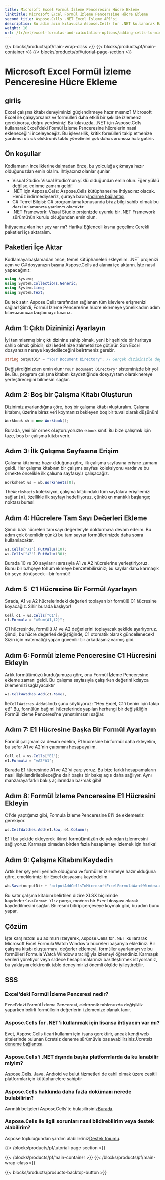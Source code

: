 ```yaml
---
title: Microsoft Excel Formül İzleme Penceresine Hücre Ekleme
linktitle: Microsoft Excel Formül İzleme Penceresine Hücre Ekleme
second_title: Aspose.Cells .NET Excel İşleme API'si
description: Bu adım adım kılavuzla Aspose.Cells for .NET kullanarak Excel Formula Watch Window'a hücre eklemeyi öğrenin. Basit ve etkilidir.
weight: 10
url: /tr/net/excel-formulas-and-calculation-options/adding-cells-to-microsoft-excel-formula-watch-window/
---
```


{{< blocks/products/pf/main-wrap-class >}}
{{< blocks/products/pf/main-container >}}
{{< blocks/products/pf/tutorial-page-section >}}

# Microsoft Excel Formül İzleme Penceresine Hücre Ekleme

## giriiş

Excel çalışma kitabı deneyiminizi güçlendirmeye hazır mısınız? Microsoft Excel ile çalışıyorsanız ve formülleri daha etkili bir şekilde izlemeniz gerekiyorsa, doğru yerdesiniz! Bu kılavuzda, .NET için Aspose.Cells kullanarak Excel'deki Formül İzleme Penceresine hücrelerin nasıl ekleneceğini inceleyeceğiz. Bu işlevsellik, kritik formülleri takip etmenize yardımcı olarak elektronik tablo yönetimini çok daha sorunsuz hale getirir.

## Ön koşullar

Kodlamanın inceliklerine dalmadan önce, bu yolculuğa çıkmaya hazır olduğunuzdan emin olalım. İhtiyacınız olanlar şunlar:

- Visual Studio: Visual Studio'nun yüklü olduğundan emin olun. Eğer yüklü değilse, edinme zamanı geldi!
- .NET için Aspose.Cells: Aspose.Cells kütüphanesine ihtiyacınız olacak. Henüz indirmediyseniz, şuraya bakın:[İndirme bağlantısı](https://releases.aspose.com/cells/net/).
- C# Temel Bilgisi: C# programlama konusunda biraz bilgi sahibi olmak bu dersi anlamanıza yardımcı olacaktır.
- .NET Framework: Visual Studio projenizde uyumlu bir .NET Framework sürümünün kurulu olduğundan emin olun.

İhtiyacınız olan her şey var mı? Harika! Eğlenceli kısma geçelim: Gerekli paketleri içe aktaralım.

## Paketleri İçe Aktar

Kodlamaya başlamadan önce, temel kütüphaneleri ekleyelim. .NET projenizi açın ve C# dosyanızın başına Aspose.Cells ad alanını içe aktarın. İşte nasıl yapacağınız:

```csharp
using System;
using System.Collections.Generic;
using System.Linq;
using System.Text;
```

Bu tek satır, Aspose.Cells tarafından sağlanan tüm işlevlere erişmenizi sağlar! Şimdi, Formül İzleme Penceresine hücre eklemeye yönelik adım adım kılavuzumuza başlamaya hazırız.

## Adım 1: Çıktı Dizininizi Ayarlayın

İyi tanımlanmış bir çıktı dizinine sahip olmak, yeni bir şehirde bir haritaya sahip olmak gibidir; sizi hedefinize zahmetsizce götürür. Son Excel dosyanızın nereye kaydedileceğini belirtmeniz gerekir.

```csharp
string outputDir = "Your Document Directory"; // Gerçek dizininizle değiştirin
```

 Değiştirdiğinizden emin olun`"Your Document Directory"` sisteminizde bir yol ile. Bu, program çalışma kitabını kaydettiğinde dosyayı tam olarak nereye yerleştireceğini bilmesini sağlar.

## Adım 2: Boş bir Çalışma Kitabı Oluşturun

Dizinimiz ayarlandığına göre, boş bir çalışma kitabı oluşturalım. Çalışma kitabını, üzerine biraz veri koymanızı bekleyen boş bir tuval olarak düşünün!

```csharp
Workbook wb = new Workbook();
```

 Burada, yeni bir örnek oluşturuyoruz`Workbook` sınıf. Bu bize çalışmak için taze, boş bir çalışma kitabı verir. 

## Adım 3: İlk Çalışma Sayfasına Erişim

Çalışma kitabımız hazır olduğuna göre, ilk çalışma sayfasına erişme zamanı geldi. Her çalışma kitabının bir çalışma sayfası koleksiyonu vardır ve bu örnekte öncelikle ilk çalışma sayfasıyla çalışacağız.

```csharp
Worksheet ws = wb.Worksheets[0];
```

 The`Worksheets` koleksiyon, çalışma kitabındaki tüm sayfalara erişmemizi sağlar.`[0]`, özellikle ilk sayfayı hedefliyoruz, çünkü en mantıklı başlangıç noktası burası!

## Adım 4: Hücrelere Tam Sayı Değerleri Ekleme

Şimdi bazı hücreleri tam sayı değerleriyle doldurmaya devam edelim. Bu adım çok önemlidir çünkü bu tam sayılar formüllerimizde daha sonra kullanılacaktır.

```csharp
ws.Cells["A1"].PutValue(10);
ws.Cells["A2"].PutValue(30);
```

Burada 10 ve 30 sayılarını sırasıyla A1 ve A2 hücrelerine yerleştiriyoruz. Bunu bir bahçeye tohum ekmeye benzetebilirsiniz; bu sayılar daha karmaşık bir şeye dönüşecek—bir formül! 

## Adım 5: C1 Hücresine Bir Formül Ayarlayın

Sırada, A1 ve A2 hücrelerindeki değerleri toplayan bir formülü C1 hücresine koyacağız. Sihir burada başlıyor!

```csharp
Cell c1 = ws.Cells["C1"];
c1.Formula = "=Sum(A1,A2)";
```

C1 hücresinde, formülü A1 ve A2 değerlerini toplayacak şekilde ayarlıyoruz. Şimdi, bu hücre değerleri değiştiğinde, C1 otomatik olarak güncellenecek! Sizin için matematiği yapan güvenilir bir arkadaşınız varmış gibi.

## Adım 6: Formül İzleme Penceresine C1 Hücresini Ekleyin

Artık formülümüzü kurduğumuza göre, onu Formül İzleme Penceresine ekleme zamanı geldi. Bu, çalışma sayfasıyla çalışırken değerini kolayca izlememizi sağlayacaktır.

```csharp
ws.CellWatches.Add(c1.Name);
```

 İle`CellWatches.Add`aslında şunu söylüyoruz: "Hey Excel, C1'i benim için takip et!" Bu, formülün bağımlı hücrelerinde yapılan herhangi bir değişikliğin Formül İzleme Penceresi'ne yansıtılmasını sağlar.

## Adım 7: E1 Hücresine Başka Bir Formül Ayarlayın

Formül çalışmamıza devam edelim, E1 hücresine bir formül daha ekleyelim, bu sefer A1 ve A2'nin çarpımını hesaplayalım.

```csharp
Cell e1 = ws.Cells["E1"];
e1.Formula = "=A2*A1";
```

Burada E1 hücresinde A1 ve A2'yi çarpıyoruz. Bu bize farklı hesaplamaların nasıl ilişkilendirilebileceğine dair başka bir bakış açısı daha sağlıyor. Aynı manzaraya farklı bakış açılarından bakmak gibi!

## Adım 8: Formül İzleme Penceresine E1 Hücresini Ekleyin

C1'de yaptığımız gibi, Formula İzleme Penceresine E1'i de eklememiz gerekiyor.

```csharp
ws.CellWatches.Add(e1.Row, e1.Column);
```

E1'i bu şekilde ekleyerek, ikinci formülümüzün de yakından izlenmesini sağlıyoruz. Karmaşa olmadan birden fazla hesaplamayı izlemek için harika!

## Adım 9: Çalışma Kitabını Kaydedin

Artık her şey yerli yerinde olduğuna ve formüller izlenmeye hazır olduğuna göre, emeklerimizi bir Excel dosyasına kaydedelim.

```csharp
wb.Save(outputDir + "outputAddCellsToMicrosoftExcelFormulaWatchWindow.xlsx", SaveFormat.Xlsx);
```

Bu satır çalışma kitabını belirtilen dizine XLSX biçiminde kaydeder.`SaveFormat.Xlsx` parça, modern bir Excel dosyası olarak kaydedilmesini sağlar. Bir resmi bitirip çerçeveye koymak gibi, bu adım bunu yapar.

## Çözüm

İşte karşınızda! Bu adımları izleyerek, Aspose.Cells for .NET kullanarak Microsoft Excel Formula Watch Window'a hücreleri başarıyla eklediniz. Bir çalışma kitabı oluşturmayı, değerler eklemeyi, formüller ayarlamayı ve bu formülleri Formula Watch Window aracılığıyla izlemeyi öğrendiniz. Karmaşık verileri yönetiyor veya sadece hesaplamalarınızı basitleştirmek istiyorsanız, bu yaklaşım elektronik tablo deneyiminizi önemli ölçüde iyileştirebilir.

## SSS

### Excel'deki Formül İzleme Penceresi nedir?  
Excel'deki Formül İzleme Penceresi, elektronik tablonuzda değişiklik yaparken belirli formüllerin değerlerini izlemenize olanak tanır.

### Aspose.Cells for .NET'i kullanmak için lisansa ihtiyacım var mı?  
 Evet, Aspose.Cells ticari kullanım için lisans gerektirir, ancak kendi web sitelerinde bulunan ücretsiz deneme sürümüyle başlayabilirsiniz.[Ücretsiz deneme bağlantısı](https://releases.aspose.com/).

### Aspose.Cells'i .NET dışında başka platformlarda da kullanabilir miyim?  
Aspose.Cells, Java, Android ve bulut hizmetleri de dahil olmak üzere çeşitli platformlar için kütüphanelere sahiptir.

### Aspose.Cells hakkında daha fazla dokümanı nerede bulabilirim?  
 Ayrıntılı belgeleri Aspose.Cells'te bulabilirsiniz[Burada](https://reference.aspose.com/cells/net/).

### Aspose.Cells ile ilgili sorunları nasıl bildirebilirim veya destek alabilirim?  
 Aspose topluluğundan yardım alabilirsiniz[Destek forumu](https://forum.aspose.com/c/cells/9).

{{< /blocks/products/pf/tutorial-page-section >}}

{{< /blocks/products/pf/main-container >}}
{{< /blocks/products/pf/main-wrap-class >}}

{{< blocks/products/products-backtop-button >}}
